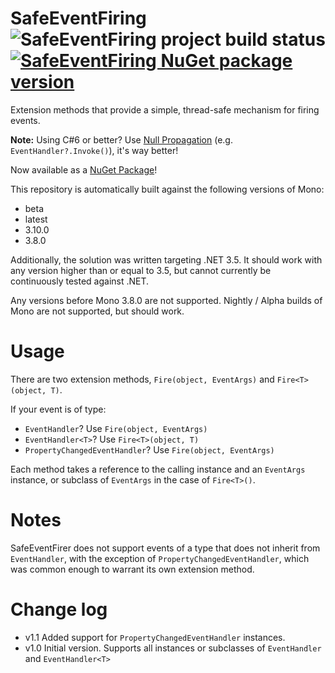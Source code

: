 # SafeEventFiring ![SafeEventFiring project build status](https://travis-ci.org/Udellgames/SafeEventFiring.svg?branch=master) [![SafeEventFiring NuGet package version](https://img.shields.io/nuget/v/SafeEventFiring.svg)](https://www.nuget.org/packages/SafeEventFiring/)

Extension methods that provide a simple, thread-safe mechanism for firing events.

**Note:** Using C#6 or better? Use [Null Propagation](https://codeblog.jonskeet.uk/2015/01/30/clean-event-handlers-invocation-with-c-6/) (e.g. `EventHandler?.Invoke()`), it's way better!

Now available as a [NuGet Package](https://www.nuget.org/packages/SafeEventFiring/)!

This repository is automatically built against the following versions of Mono:
  - beta
  - latest
  - 3.10.0
  - 3.8.0
  
Additionally, the solution was written targeting .NET 3.5. It should work with any version higher than or equal to 3.5, but cannot currently be continuously tested against .NET.
  
Any versions before Mono 3.8.0 are not supported. Nightly / Alpha builds of Mono are not supported, but should work.

# Usage
There are two extension methods, `Fire(object, EventArgs)` and `Fire<T>(object, T)`.

If your event is of type:

* `EventHandler`? Use `Fire(object, EventArgs)`
* `EventHandler<T>`? Use `Fire<T>(object, T)`
* `PropertyChangedEventHandler`? Use `Fire(object, EventArgs)`

Each method takes a reference to the calling instance and an `EventArgs` instance, or subclass of `EventArgs` in the case of `Fire<T>()`.

# Notes
SafeEventFirer does not support events of a type that does not inherit from `EventHandler`, with the exception of `PropertyChangedEventHandler`, which was common enough to warrant its own extension method.

# Change log

* v1.1 Added support for `PropertyChangedEventHandler` instances.
* v1.0 Initial version. Supports all instances or subclasses of `EventHandler` and `EventHandler<T>`

